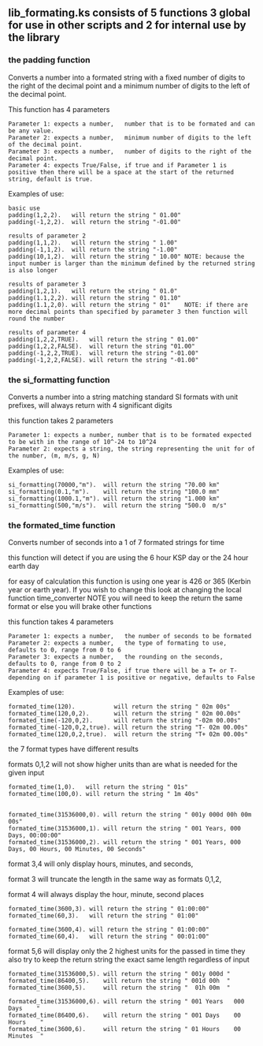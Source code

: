## lib_formating.ks consists of 5 functions 3 global for use in other scripts and 2 for internal use by the library

### the padding function

  Converts a number into a formated string with a fixed number of digits to the right of the decimal point and a minimum number of digits to the left of the decimal point.
  
  This function has 4 parameters
  
    Parameter 1: expects a number,   number that is to be formated and can be any value.
    Parameter 2: expects a number,   minimum number of digits to the left of the decimal point.
    Parameter 3: expects a number,   number of digits to the right of the decimal point.
	Parameter 4: expects True/False, if true and if Parameter 1 is positive then there will be a space at the start of the returned string, default is true.
  
  Examples of use:
  
    basic use
    padding(1,2,2).   will return the string " 01.00"
    padding(-1,2,2).  will return the string "-01.00"
	
	results of parameter 2
    padding(1,1,2).   will return the string " 1.00"
    padding(-1,1,2).  will return the string "-1.00"
    padding(10,1,2).  will return the string " 10.00" NOTE: because the input number is larger than the minimum defined by the returned string is also longer
	
	results of parameter 3
    padding(1,2,1).   will return the string " 01.0"
    padding(1.1,2,2). will return the string " 01.10"
    padding(1.1,2,0). will return the string " 01"    NOTE: if there are more decimal points than specified by parameter 3 then function will round the number
	
	results of parameter 4
    padding(1,2,2,TRUE).   will return the string " 01.00"
    padding(1,2,2,FALSE).  will return the string "01.00"
    padding(-1,2,2,TRUE).  will return the string "-01.00"
    padding(-1,2,2,FALSE). will return the string "-01.00"
	
### the si_formatting function

  Converts a number into a string matching standard SI formats with unit prefixes, will always return with 4 significant digits
  
  this function takes 2 parameters
  
    Parameter 1: expects a number, number that is to be formated expected to be with in the range of 10^-24 to 10^24
	Parameter 2: expects a string, the string representing the unit for of the number, (m, m/s, g, N)
	
  Examples of use:
  
    si_formatting(70000,"m").  will return the string "70.00 km"
    si_formatting(0.1,"m").    will return the string "100.0 mm"
    si_formatting(1000.1,"m"). will return the string "1.000 km"
    si_formatting(500,"m/s").  will return the string "500.0  m/s"
	
### the formated_time function

  Converts number of seconds into a 1 of 7 formated strings for time
  
  this function will detect if you are using the 6 hour KSP day or the 24 hour earth day
  
  for easy of calculation this function is using one year is 426 or 365 (Kerbin year or earth year). If you wish to change this look at changing the local function time_converter NOTE you will need to keep the return the same format or else you will brake other functions
  
  this function takes 4 parameters
  
    Parameter 1: expects a number,   the number of seconds to be formated
	Parameter 2: expects a number,   the type of formating to use, defaults to 0, range from 0 to 6
	Parameter 3: expects a number,   the rounding on the seconds,  defaults to 0, range from 0 to 2
	Parameter 4: expects True/False, if true there will be a T+ or T- depending on if parameter 1 is positive or negative, defaults to False
	
  Examples of use:
  
    formated_time(120).           will return the string " 02m 00s"
    formated_time(120,0,2).       will return the string " 02m 00.00s"
    formated_time(-120,0,2).      will return the string "-02m 00.00s"
    formated_time(-120,0,2,true). will return the string "T- 02m 00.00s"
    formated_time(120,0,2,true).  will return the string "T+ 02m 00.00s"
	
  the 7 format types have different results
  
  formats 0,1,2 will not show higher units than are what is needed for the given input
  
    formated_time(1,0).   will return the string " 01s"
    formated_time(100,0). will return the string " 1m 40s"
	
	
    formated_time(31536000,0). will return the string " 001y 000d 00h 00m 00s"
    formated_time(31536000,1). will return the string " 001 Years, 000 Days, 00:00:00"
    formated_time(31536000,2). will return the string " 001 Years, 000 Days, 00 Hours, 00 Minutes, 00 Seconds"
	
  format 3,4 will only display hours, minutes, and seconds,
  
  format 3 will truncate the length in the same way as formats 0,1,2,
  
  format 4 will always display the hour, minute, second places
  
    formated_time(3600,3). will return the string " 01:00:00"
    formated_time(60,3).   will return the string " 01:00"
	
    formated_time(3600,4). will return the string " 01:00:00"
    formated_time(60,4).   will return the string " 00:01:00"
	
  format 5,6 will display only the 2 highest units for the passed in time they also try to keep the return string the exact same length regardless of input
  
    formated_time(31536000,5). will return the string " 001y 000d "
    formated_time(86400,5).    will return the string " 001d 00h  "
    formated_time(3600,5).     will return the string "  01h 00m  "
	
    formated_time(31536000,6). will return the string " 001 Years   000 Days    "
    formated_time(86400,6).    will return the string " 001 Days    00 Hours    "
    formated_time(3600,6).     will return the string " 01 Hours    00 Minutes  "
	
	
	
